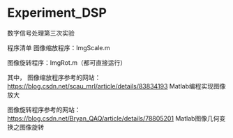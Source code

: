 # Experiment_DSP
数字信号处理第三次实验

程序清单
图像缩放程序：ImgScale.m

图像旋转程序：ImgRot.m（都可直接运行）

其中，
图像缩放程序参考的网站：
https://blog.csdn.net/scau_mrl/article/details/83834193	Matlab编程实现图像放大

图像旋转程序参考的网站：
https://blog.csdn.net/Bryan_QAQ/article/details/78805201	Matlab图像几何变换之图像旋转
